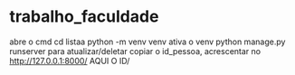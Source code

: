 # trabalho_faculdade
abre  o cmd
cd listaa
python -m venv venv 
ativa o venv
python manage.py runserver
para atualizar/deletar copiar o id_pessoa, acrescentar no http://127.0.0.1:8000/ AQUI O ID/ 
